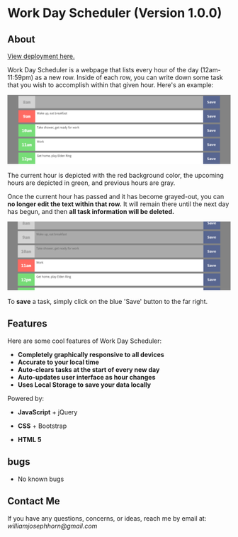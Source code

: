 # Work Day Scheduler (Version 1.0.0)

## **About**

[View deployment here.]()

Work Day Scheduler is a webpage that lists every hour of the day (12am-11:59pm) as a new row. Inside of each row, you can write down some task that you wish to accomplish within that given hour. Here's an example:

<img src="./resources/assets/imgs/task-ready.png">


The current hour is depicted with the red background color, the upcoming hours are depicted in green, and previous hours are gray. 

Once the current hour has passed and it has become grayed-out, you can **no longer edit the text within that row.** It will remain there until the next day has begun, and then **all task information will be deleted.**

<img src="./resources/assets/imgs/task-done.png">

To **save** a task, simply click on the blue 'Save' button to the far right.

## **Features**

Here are some cool features of Work Day Scheduler:

- **Completely graphically responsive to all devices**
- **Accurate to your local time**
- **Auto-clears tasks at the start of every new day**
- **Auto-updates user interface as hour changes**
- **Uses Local Storage to save your data locally**

Powered by: 

* **JavaScript** + jQuery

* **CSS** + Bootstrap

* **HTML 5**

## **bugs**

- No known bugs

## **Contact Me**

If you have any questions, concerns, or ideas, reach me by email at: _williamjosephhorn@gmail.com_